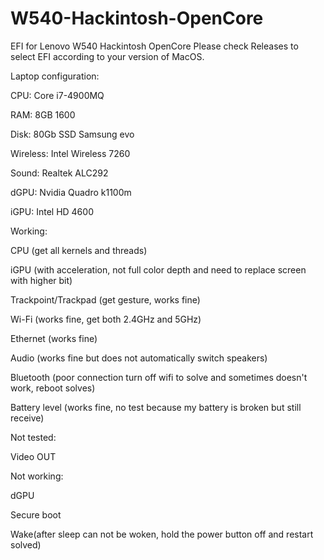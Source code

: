 # W540-Hackintosh-OpenCore
EFI for Lenovo W540 Hackintosh OpenCore
Please check Releases to select EFI according to your version of MacOS.

Laptop configuration:

  CPU: Core i7-4900MQ
  
  RAM: 8GB 1600
  
  Disk: 80Gb SSD Samsung evo
  
  Wireless: Intel Wireless 7260
  
  Sound: Realtek ALC292
  
  dGPU: Nvidia Quadro k1100m
  
  iGPU: Intel HD 4600
  

Working:

  CPU (get all kernels and threads)
  
  iGPU (with acceleration, not full color depth and need to replace screen with higher bit)
  
  Trackpoint/Trackpad (get gesture, works fine)
  
  Wi-Fi (works fine, get both 2.4GHz and 5GHz)
  
  Ethernet (works fine)
  
  Audio (works fine but does not automatically switch speakers)
  
  Bluetooth (poor connection turn off wifi to solve and sometimes doesn't work, reboot solves)
  
  Battery level (works fine, no test because my battery is broken but still receive)
  
  
  
Not tested:

  Video OUT
  
  

Not working:

  dGPU
  
  Secure boot
  
  Wake(after sleep can not be woken, hold the power button off and restart solved)
  
